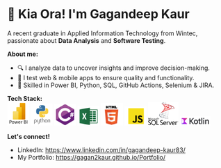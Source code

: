 # 👋 Kia Ora! I'm Gagandeep Kaur

A recent graduate in Applied Information Technology from Wintec, passionate about **Data Analysis** and **Software Testing**.

**About me:**

- 🔍 I analyze data to uncover insights and improve decision-making.
- 🧪 I test web & mobile apps to ensure quality and functionality.
- 🚀 Skilled in Power BI, Python, SQL, GitHub Actions, Selenium & JIRA.


**Tech Stack:** <br>
<img src=https://raw.githubusercontent.com/gagan2kaur/Portfolio/refs/heads/main/images/ProgrammingLogos/PowerBILogo1.png width="50"/>
<img src=https://raw.githubusercontent.com/gagan2kaur/Portfolio/refs/heads/main/images/ProgrammingLogos/Python1.png width="50"/>
<img src=https://raw.githubusercontent.com/gagan2kaur/Portfolio/refs/heads/main/images/ProgrammingLogos/CSharp.png width="50"/>
<img src=https://raw.githubusercontent.com/gagan2kaur/Portfolio/refs/heads/main/images/ProgrammingLogos/Excel.png width="50"/>
<img src=https://raw.githubusercontent.com/gagan2kaur/Portfolio/refs/heads/main/images/ProgrammingLogos/HTMLpgo.png width="50"/>
<img src=https://raw.githubusercontent.com/gagan2kaur/Portfolio/refs/heads/main/images/ProgrammingLogos/JavascriptLogo.png width="50"/>
<img src=https://raw.githubusercontent.com/gagan2kaur/Portfolio/refs/heads/main/images/ProgrammingLogos/MSSQLogo.png width="70"/>
<img src=https://raw.githubusercontent.com/gagan2kaur/Portfolio/refs/heads/main/images/ProgrammingLogos/Kotlin.png width="70"/>


**Let's connect!**
- LinkedIn: https://www.linkedin.com/in/gagandeep-kaur83/
- My Portfolio: https://gagan2kaur.github.io/Portfolio/





